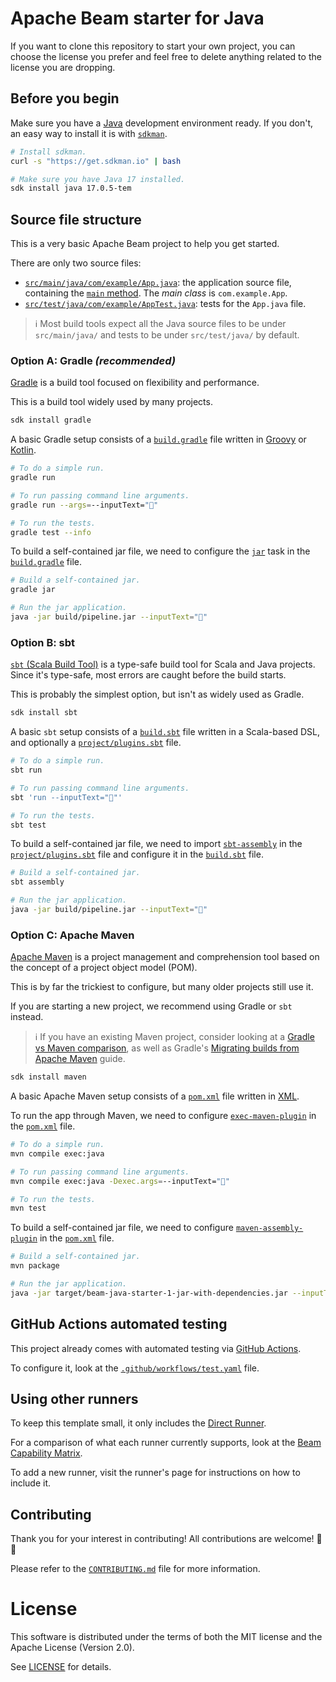 # Apache Beam starter for Java

If you want to clone this repository to start your own project,
you can choose the license you prefer and feel free to delete anything related to the license you are dropping.

## Before you begin

Make sure you have a [Java](https://en.wikipedia.org/wiki/Java_%28programming_language%29) development environment ready.
If you don't, an easy way to install it is with [`sdkman`](https://sdkman.io).

```sh
# Install sdkman.
curl -s "https://get.sdkman.io" | bash

# Make sure you have Java 17 installed.
sdk install java 17.0.5-tem
```

## Source file structure

This is a very basic Apache Beam project to help you get started.

There are only two source files:

* [`src/main/java/com/example/App.java`](src/main/java/com/example/App.java): the application source file, containing the [`main` method](src/main/java/com/example/App.java). The _main class_ is `com.example.App`.
* [`src/test/java/com/example/AppTest.java`](src/test/java/com/example/AppTest.java): tests for the `App.java` file.

> ℹ️ Most build tools expect all the Java source files to be under `src/main/java/` and tests to be under `src/test/java/` by default.

### Option A: Gradle _(recommended)_

[Gradle](https://gradle.org) is a build tool focused on flexibility and performance.

This is a build tool widely used by many projects.

```sh
sdk install gradle
```

A basic Gradle setup consists of a [`build.gradle`](build.gradle) file written in [Groovy](https://groovy-lang.org) or [Kotlin](https://kotlinlang.org).

```sh
# To do a simple run.
gradle run

# To run passing command line arguments.
gradle run --args=--inputText="🎉"

# To run the tests.
gradle test --info
```

To build a self-contained jar file, we need to configure the [`jar`](https://docs.gradle.org/current/dsl/org.gradle.api.tasks.bundling.Jar.html) task in the [`build.gradle`](build.gradle) file.

```sh
# Build a self-contained jar.
gradle jar

# Run the jar application.
java -jar build/pipeline.jar --inputText="🎉"
```

### Option B: sbt

[`sbt` (Scala Build Tool)](https://www.scala-sbt.org/index.html) is a type-safe build tool for Scala and Java projects.
Since it's type-safe, most errors are caught before the build starts.

This is probably the simplest option, but isn't as widely used as Gradle.

```sh
sdk install sbt
```

A basic `sbt` setup consists of a [`build.sbt`](build.sbt) file written in a Scala-based DSL, and optionally a [`project/plugins.sbt`](project/plugins.sbt) file.

```sh
# To do a simple run.
sbt run

# To run passing command line arguments.
sbt 'run --inputText="🎉"'

# To run the tests.
sbt test
```

To build a self-contained jar file, we need to import [`sbt-assembly`](https://github.com/sbt/sbt-assembly) in the [`project/plugins.sbt`](project/plugins.sbt) file and configure it in the [`build.sbt`](build.sbt) file.

```sh
# Build a self-contained jar.
sbt assembly

# Run the jar application.
java -jar build/pipeline.jar --inputText="🎉"
```

### Option C: Apache Maven

[Apache Maven](http://maven.apache.org) is a project management and comprehension tool based on the concept of a project object model (POM).

This is by far the trickiest to configure, but many older projects still use it.

If you are starting a new project, we recommend using Gradle or `sbt` instead.

> ℹ️ If you have an existing Maven project, consider looking at a [Gradle vs Maven comparison](https://gradle.org/maven-vs-gradle), as well as Gradle's [Migrating builds from Apache Maven](https://docs.gradle.org/current/userguide/migrating_from_maven.html) guide.

```sh
sdk install maven
```

A basic Apache Maven setup consists of a [`pom.xml`](pom.xml) file written in [XML](https://www.w3schools.com/xml).

To run the app through Maven, we need to configure [`exec-maven-plugin`](http://www.mojohaus.org/exec-maven-plugin) in the [`pom.xml`](pom.xml) file.

```sh
# To do a simple run.
mvn compile exec:java

# To run passing command line arguments.
mvn compile exec:java -Dexec.args=--inputText="🎉"

# To run the tests.
mvn test
```

To build a self-contained jar file, we need to configure [`maven-assembly-plugin`](https://people.apache.org/~epunzalan/maven-assembly-plugin/index.html) in the [`pom.xml`](pom.xml) file.

```sh
# Build a self-contained jar.
mvn package

# Run the jar application.
java -jar target/beam-java-starter-1-jar-with-dependencies.jar --inputText="🎉"
```

## GitHub Actions automated testing

This project already comes with automated testing via [GitHub Actions](https://github.com/features/actions).

To configure it, look at the [`.github/workflows/test.yaml`](.github/workflows/test.yaml) file.

## Using other runners

To keep this template small, it only includes the [Direct Runner](https://beam.apache.org/documentation/runners/direct/).

For a comparison of what each runner currently supports, look at the [Beam Capability Matrix](https://beam.apache.org/documentation/runners/capability-matrix/).

To add a new runner, visit the runner's page for instructions on how to include it.

## Contributing

Thank you for your interest in contributing!
All contributions are welcome! 🎉🎊

Please refer to the [`CONTRIBUTING.md`](CONTRIBUTING.md) file for more information.

# License

This software is distributed under the terms of both the MIT license and the
Apache License (Version 2.0).

See [LICENSE](LICENSE) for details.
